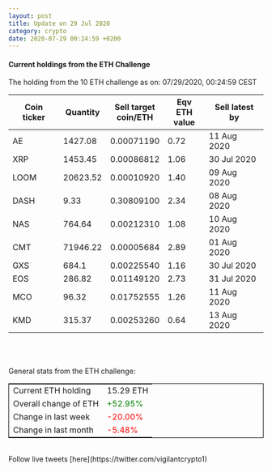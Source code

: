 ```yaml
---
layout: post
title: Update on 29 Jul 2020
category: crypto
date: 2020-07-29 00:24:59 +0200
---
```

<!-- Global site tag (gtag.js) - Google Analytics -->
<script async src="https://www.googletagmanager.com/gtag/js?id=UA-103831149-5"></script>
<script>
  window.dataLayer = window.dataLayer || [];
  function gtag(){dataLayer.push(arguments);}
  gtag('js', new Date());

  gtag('config', 'UA-103831149-5');
</script>


#### Current holdings from the ETH Challenge

The holding from the 10 ETH challenge as on: 07/29/2020, 00:24:59 CEST

|Coin ticker|Quantity|Sell target<br>coin/ETH|Eqv ETH<br>value|Sell latest by|
|-----------|--------|-----------|-----------|--------------|
AE|1427.08|  0.00071190|0.72|11 Aug 2020|
XRP|1453.45|  0.00086812|1.06|30 Jul 2020|
LOOM|20623.52|  0.00010920|1.40|09 Aug 2020|
DASH|9.33|  0.30809100|2.34|08 Aug 2020|
NAS|764.64|  0.00212310|1.08|10 Aug 2020|
CMT|71946.22|  0.00005684|2.89|01 Aug 2020|
GXS|684.1|  0.00225540|1.16|30 Jul 2020|
EOS|286.82|  0.01149120|2.73|31 Jul 2020|
MCO|96.32|  0.01752555|1.26|11 Aug 2020|
KMD|315.37|  0.00253260|0.64|13 Aug 2020|

<br>
<br>
<br>
General stats from the ETH challenge:

<table style="border:1px solid black;margin-left:auto;margin-right:auto;">
	<tbody>
	<tr>
		<td>Current ETH holding</td>
		<td>     15.29 ETH</td>
	</tr>
	<tr>
		<td>Overall change of ETH</td>
		<td><font color="green">+52.95%</font></td>
	</tr>
	<tr>
		<td>Change in last week</td>
		<td><font color="red">-20.00%</font></td>
	</tr>
	<tr>
		<td>Change in last month</td>
		<td><font color="red">-5.48%</font></td>
	</tr>
	</tbody>
</table>

<br>
Follow live tweets [here](https://twitter.com/vigilantcrypto1)
<br>
<br>
